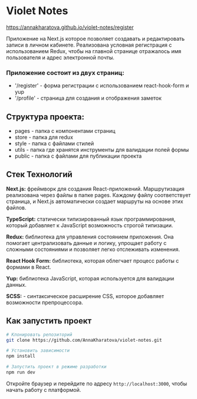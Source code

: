 # Violet Notes

https://annakharatova.github.io/violet-notes/register

Приложение на Next.js которое позволяет создавать и редактировать записи в личном кабинете. Реализована условная регистрация с использованием Redux, чтобы на главной странице отражалось имя пользователя и адрес электронной почты. 

### Приложение состоит из двух страниц:
 - '/register' - форма регистрации с использованием react-hook-form и yup
 - '/profile' - страница для создания и отображения заметок

## Структура проекта:
  - pages - папка с компонентами страниц
  - store - папка для redux
  - style - папка с файлами стилей
  - utils - папка где хранятся инструменты для валидации полей формы
  - public - папка с файлами для публикации проекта

## Стек Технологий

**Next.js:** фреймворк для создания React-приложений. Маршрутизация реализована через файлы в папке pages. Каждому файлу соответствует страница, и Next.js автоматически создает маршруты на основе этих файлов. 

**TypeScript:** статически типизированный язык программирования, который добавляет к JavaScript возможность строгой типизации.

**Redux:** библиотека для управления состоянием приложения. Она помогает централизовать данные и логику, упрощает работу с сложными состояниями и позволяет легко отслеживать изменения. 

**React Hook Form:** библиотека, которая облегчает процесс работы с формами в React.

**Yup:** библиотека JavaScript, которая используется для валидации данных.  

**SCSS:** - синтаксическое расширение CSS, которое добавляет возможности препроцессора. 


## Как запустить проект

```bash
# Клонировать репозиторий
git clone https://github.com/AnnaKharatova/violet-notes.git

# Установить зависимости
npm install

# Запустить проект в режиме разработки
npm run dev
```

Откройте браузер и перейдите по адресу `http://localhost:3000`, чтобы начать работу с платформой.